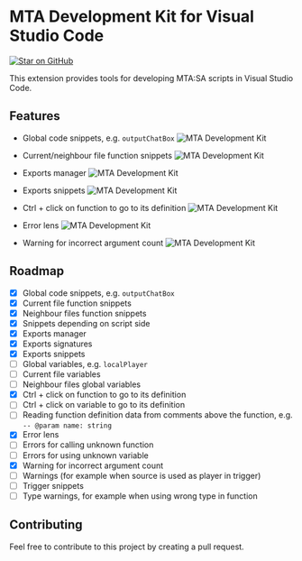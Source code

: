 # MTA Development Kit for Visual Studio Code
[![Star on GitHub](https://img.shields.io/github/stars/borsuczyna/MTA-Development-Kit.svg?style=social)](https://github.com/borsuczyna/MTA-Development-Kit/stargazers)

This extension provides tools for developing MTA:SA scripts in Visual Studio Code.

## Features
- Global code snippets, e.g. `outputChatBox`
![MTA Development Kit](https://i.imgur.com/8wk3by5.png)

- Current/neighbour file function snippets
![MTA Development Kit](https://i.imgur.com/7HbqnWG.png)

- Exports manager
![MTA Development Kit](https://i.imgur.com/qPXIOqh.png)

- Exports snippets
![MTA Development Kit](https://i.imgur.com/IlhAV04.png)

- Ctrl + click on function to go to its definition
![MTA Development Kit](https://i.imgur.com/Npc5Epc.png)

- Error lens
![MTA Development Kit](https://i.imgur.com/0Lu69V7.png)

- Warning for incorrect argument count
![MTA Development Kit](https://i.imgur.com/PtcHPyq.png)

## Roadmap

- [x] Global code snippets, e.g. `outputChatBox`
- [x] Current file function snippets
- [x] Neighbour files function snippets
- [x] Snippets depending on script side
- [x] Exports manager
- [x] Exports signatures
- [x] Exports snippets
- [ ] Global variables, e.g. `localPlayer`
- [ ] Current file variables
- [ ] Neighbour files global variables
- [x] Ctrl + click on function to go to its definition
- [ ] Ctrl + click on variable to go to its definition
- [ ] Reading function definition data from comments above the function, e.g. `-- @param name: string`
- [x] Error lens
- [ ] Errors for calling unknown function
- [ ] Errors for using unknown variable
- [x] Warning for incorrect argument count
- [ ] Warnings (for example when source is used as player in trigger)
- [ ] Trigger snippets
- [ ] Type warnings, for example when using wrong type in function

## Contributing
Feel free to contribute to this project by creating a pull request.